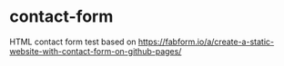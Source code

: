 # contact-form
HTML contact form test based on https://fabform.io/a/create-a-static-website-with-contact-form-on-github-pages/
